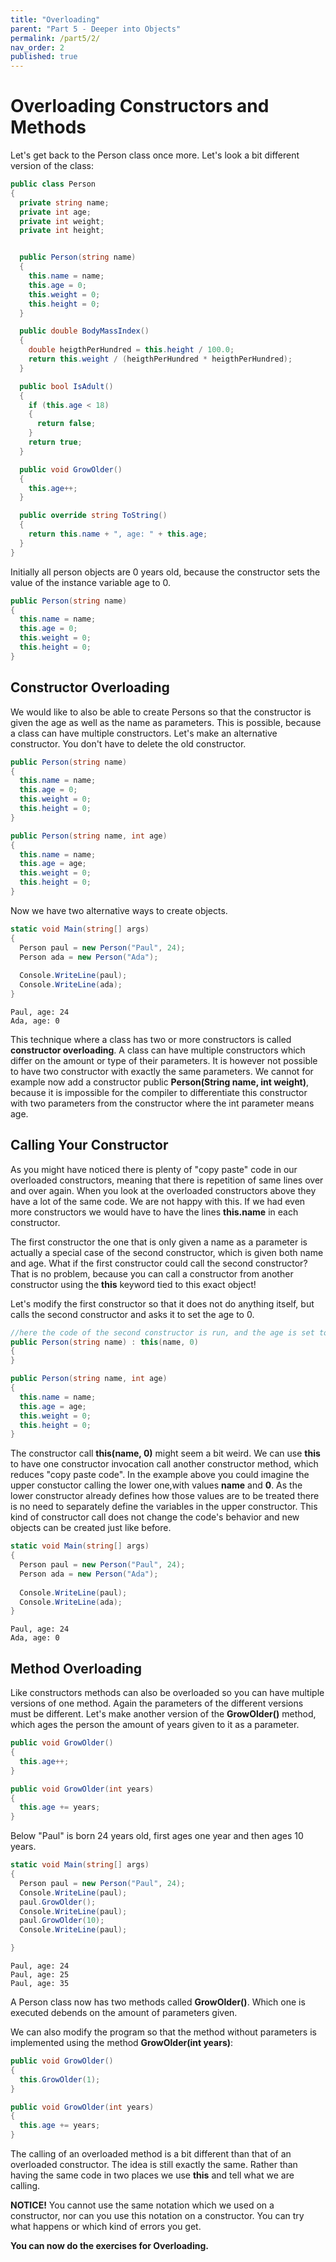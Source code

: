 ```yaml
---
title: "Overloading"
parent: "Part 5 - Deeper into Objects"
permalink: /part5/2/
nav_order: 2
published: true
---
```


# Overloading Constructors and Methods

Let's get back to the Person class once more. Let's look a bit different version of the class:

```cs
public class Person
{
  private string name;
  private int age;
  private int weight;
  private int height;


  public Person(string name)
  {
    this.name = name;
    this.age = 0;
    this.weight = 0;
    this.height = 0;
  }

  public double BodyMassIndex()
  {
    double heigthPerHundred = this.height / 100.0;
    return this.weight / (heigthPerHundred * heigthPerHundred);
  }

  public bool IsAdult()
  {
    if (this.age < 18)
    {
      return false;
    }
    return true;
  }

  public void GrowOlder()
  {
    this.age++;
  }

  public override string ToString()
  {
    return this.name + ", age: " + this.age;
  }
}
```

Initially all person objects are 0 years old, because the constructor sets the value of the instance variable age to 0.

```cs
public Person(string name)
{
  this.name = name;
  this.age = 0;
  this.weight = 0;
  this.height = 0;
}
```

## Constructor Overloading

We would like to also be able to create Persons so that the constructor is given the age as well as the name as parameters. This is possible, because a class can have multiple constructors. Let's make an alternative constructor. You don't have to delete the old constructor.

```cs
public Person(string name)
{
  this.name = name;
  this.age = 0;
  this.weight = 0;
  this.height = 0;
}

public Person(string name, int age)
{
  this.name = name;
  this.age = age;
  this.weight = 0;
  this.height = 0;
}
```

Now we have two alternative ways to create objects.

```cs
static void Main(string[] args)
{
  Person paul = new Person("Paul", 24);
  Person ada = new Person("Ada");
  
  Console.WriteLine(paul);
  Console.WriteLine(ada);
}
```

```console
Paul, age: 24
Ada, age: 0
```

This technique where a class has two or more constructors is called **constructor overloading**. A class can have multiple constructors which differ on the amount or type of their parameters. It is however not possible to have two constructor with exactly the same parameters. We cannot for example now add a constructor public **Person(String name, int weight)**, because it is impossible for the compiler to differentiate this constructor with two parameters from the constructor where the int parameter means age.

## Calling Your Constructor

As you might have noticed there is plenty of "copy paste" code in our overloaded constructors, meaning that there is repetition of same lines over and over again. When you look at the overloaded constructors above they have a lot of the same code. We are not happy with this. If we had even more constructors we would have to have the lines **this.name** in each constructor.

The first constructor the one that is only given a name as a parameter is actually a special case of the second constructor, which is given both name and age. What if the first constructor could call the second constructor? That is no problem, because you can call a constructor from another constructor using the **this** keyword tied to this exact object!

Let's modify the first constructor so that it does not do anything itself, but calls the second constructor and asks it to set the age to 0.


```cs
//here the code of the second constructor is run, and the age is set to 0
public Person(string name) : this(name, 0)
{
}

public Person(string name, int age)
{
  this.name = name;
  this.age = age;
  this.weight = 0;
  this.height = 0;
}
```

The constructor call **this(name, 0)** might seem a bit weird. We can use **this** to have one constructor invocation call another constructor method, which reduces "copy paste code". In the example above you could imagine the upper constuctor calling the lower one,with values **name** and **0**. As the lower constructor already defines how those values are to be treated there is no need to separately define the variables in the upper constructor. This kind of constructor call does not change the code's behavior and new objects can be created just like before.

```cs
static void Main(string[] args)
{
  Person paul = new Person("Paul", 24);
  Person ada = new Person("Ada");
  
  Console.WriteLine(paul);
  Console.WriteLine(ada);
}
```

```console
Paul, age: 24
Ada, age: 0
```

## Method Overloading

Like constructors methods can also be overloaded so you can have multiple versions of one method. Again the parameters of the different versions must be different. Let's make another version of the **GrowOlder()** method, which ages the person the amount of years given to it as a parameter.

```cs
public void GrowOlder()
{
  this.age++;
}

public void GrowOlder(int years)
{
  this.age += years;
}
```

Below "Paul" is born 24 years old, first ages one year and then ages 10 years.

```cs
static void Main(string[] args)
{
  Person paul = new Person("Paul", 24);
  Console.WriteLine(paul);
  paul.GrowOlder();
  Console.WriteLine(paul);
  paul.GrowOlder(10);
  Console.WriteLine(paul);

}
```

```console
Paul, age: 24
Paul, age: 25
Paul, age: 35
```

A Person class now has two methods called **GrowOlder()**. Which one is executed debends on the amount of parameters given.

We can also modify the program so that the method without parameters is implemented using the method **GrowOlder(int years)**:

```cs
public void GrowOlder()
{
  this.GrowOlder(1);
}

public void GrowOlder(int years)
{
  this.age += years;
}
```

The calling of an overloaded method is a bit different than that of an overloaded constructor. The idea is still exactly the same. Rather than having the same code in two places we use **this** and tell what we are calling. 

**NOTICE!** You cannot use the same notation which we used on a constructor, nor can you use this notation on a constructor. You can try what happens or which kind of errors you get.

**You can now do the exercises for Overloading.**
